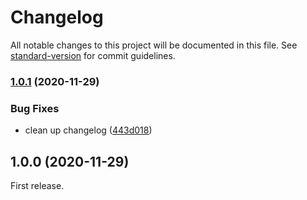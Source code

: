 # Changelog

All notable changes to this project will be documented in this file. See [standard-version](https://github.com/conventional-changelog/standard-version) for commit guidelines.

### [1.0.1](https://github.com/obvibase/antiutils/compare/v1.0.0...v1.0.1) (2020-11-29)


### Bug Fixes

* clean up changelog ([443d018](https://github.com/obvibase/antiutils/commit/443d01806a12d1715d60b66ade51a9a37b39fe79))

## 1.0.0 (2020-11-29)

First release.
